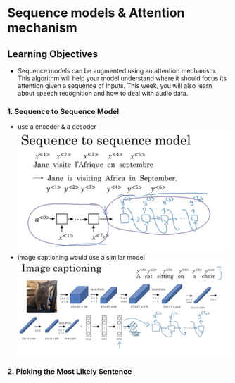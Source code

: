 # Sequence models & Attention mechanism  

## Learning Objectives 
* Sequence models can be augmented using an attention mechanism. This algorithm will help your model understand where it should focus its attention given a sequence of inputs. This week, you will also learn about speech recognition and how to deal with audio data.  

### 1. Sequence to Sequence Model 
* use a encoder & a decoder  
![](./img/wk03_seq2seq.png)  
* image captioning would use a similar model  
![](./img/wk03_image_captioning.png)  

### 2. Picking the Most Likely Sentence 
